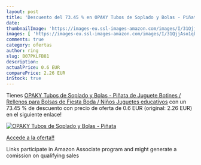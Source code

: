 ```yaml
---
layout: post
title: 'Descuento del 73.45 % en OPAKY Tubos de Soplado y Bolas - Piñata '
date: 
thumbnailImage: 'https://images-eu.ssl-images-amazon.com/images/I/31QjjAso1qL._SL200_.jpg'
images: [ 'https://images-eu.ssl-images-amazon.com/images/I/31QjjAso1qL._SL200_.jpg' ]
comments: true
category: ofertas
author: ring
slug: B07PKLFB81
description:
actualPrice: 0.6 EUR
comparePrice: 2.26 EUR
inStock: true
---
```


Tienes [OPAKY Tubos de Soplado y Bolas - Piñata de Juguete Botines / Rellenos para Bolsas de Fiesta Boda / Niños Juguetes educativos](https://www.amazon.es/dp/B07PKLFB81/?tag=tolees-21) con un 73.45 % de descuento con precio de oferta de 0.6 EUR (original: 2.26 EUR) en el siguiente enlace!

[![OPAKY Tubos de Soplado y Bolas - Piñata ](https://images-eu.ssl-images-amazon.com/images/I/31QjjAso1qL._SL200_.jpg)](https://www.amazon.es/dp/B07PKLFB81/?tag=tolees-21)

[Accede a la oferta!!](https://www.amazon.es/dp/B07PKLFB81/?tag=tolees-21)

Links participate in Amazon Associate program and might generate a comission on qualifying sales


